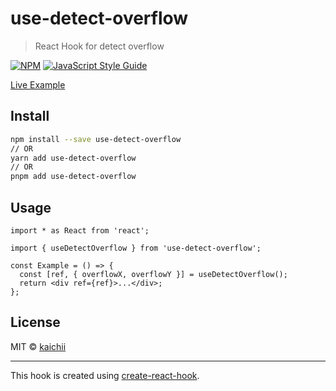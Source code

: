 # use-detect-overflow

> React Hook for detect overflow

[![NPM](https://img.shields.io/npm/v/use-detect-overflow.svg)](https://www.npmjs.com/package/use-detect-overflow) [![JavaScript Style Guide](https://img.shields.io/badge/code_style-standard-brightgreen.svg)](https://standardjs.com)

[Live Example](https://kaichii.github.io/use-detect-overflow/)

## Install

```bash
npm install --save use-detect-overflow
// OR
yarn add use-detect-overflow
// OR
pnpm add use-detect-overflow
```

## Usage

```tsx
import * as React from 'react';

import { useDetectOverflow } from 'use-detect-overflow';

const Example = () => {
  const [ref, { overflowX, overflowY }] = useDetectOverflow();
  return <div ref={ref}>...</div>;
};
```

## License

MIT © [kaichii](https://github.com/kaichii)

---

This hook is created using [create-react-hook](https://github.com/hermanya/create-react-hook).
